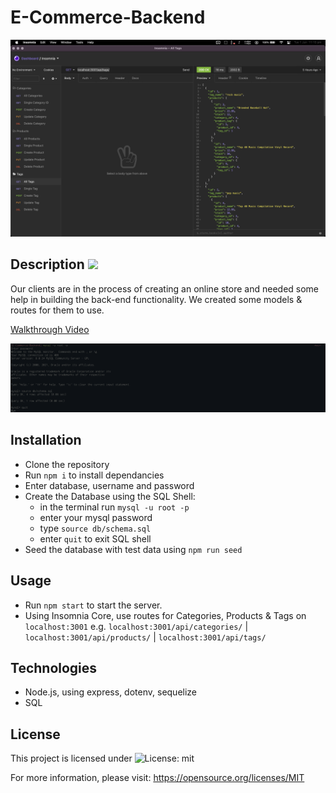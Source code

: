 # E-Commerce-Backend

![Screen Shot](assets/E-Commerce01.png)

## Description ![](https://img.shields.io/badge/License-MIT-yellow.svg)
Our clients are in the process of creating an online store and needed some help in building the back-end functionality.  We created some models & routes for them to use.

[Walkthrough Video](https://drive.google.com/file/d/1mWCLKPy30O50la0oHR80dt8Vlf_5rtJa/view?usp=sharing)

![Screenshot](assets/E-Commerce02.png)

## Installation
- Clone the repository
- Run ```npm i``` to install dependancies
- Enter database, username and password
- Create the Database using the SQL Shell:
    - in the terminal run ```mysql -u root -p```
    - enter your mysql password
    - type ```source db/schema.sql```
    - enter ```quit``` to exit SQL shell
- Seed the database with test data using ```npm run seed```

## Usage  
- Run ```npm start``` to start the server.
- Using Insomnia Core, use routes for Categories, Products & Tags on ```localhost:3001``` e.g. ```localhost:3001/api/categories/``` | ```localhost:3001/api/products/``` | ```localhost:3001/api/tags/```


## Technologies
- Node.js, using express, dotenv, sequelize
- SQL

## License 
This project is licensed under ![License: mit](https://img.shields.io/badge/License-MIT-yellow.svg)

For more information, please visit: https://opensource.org/licenses/MIT
